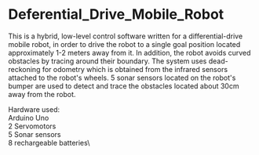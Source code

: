 # Deferential_Drive_Mobile_Robot

This is a hybrid, low-level control software written for a differential-drive mobile robot, in order to drive the robot to a single goal position located approximately 1-2 meters away from it. In addition, the robot avoids curved obstacles by tracing around their boundary. 
The system uses dead-reckoning for odometry which is obtained from the infrared sensors attached to the robot's wheels. 5 sonar sensors located on the robot's bumper are used to detect and trace the obstacles located about 30cm away from the robot.


Hardware used:\
Arduino Uno\
2 Servomotors\
5 Sonar sensors\
8 rechargeable batteries\


